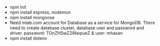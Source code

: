 * npm init
* npm install express, nodemon
* npm install mongoose
* Need mlab.com account for Database as a service for MongoDB. There need to create database cluster, database user and password and driver. password: TOnZHSwZ2iNwpueZ & user: mhasan 
* npm install dotenv

